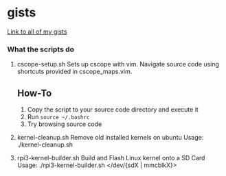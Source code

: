 # gists
[Link to all of my gists](https://gist.github.com/b-ak)

### What the scripts do

1. cscope-setup.sh
	Sets up cscope with vim. Navigate source code using shortcuts provided
	in cscope_maps.vim.

	How-To
	------
	 1. Copy the script to your source code directory and execute it   
	 2. Run `source ~/.bashrc`   
	 3. Try browsing source code    

2. kernel-cleanup.sh
	Remove old installed kernels on ubuntu
	Usage: ./kernel-cleanup.sh <kernel-version-to-remove>

3. rpi3-kernel-builder.sh
	Build and Flash Linux kernel onto a SD Card
	Usage: ./rpi3-kernel-builder.sh </dev/{sdX | mmcblkX}> <Kernel-Root-Directory>

